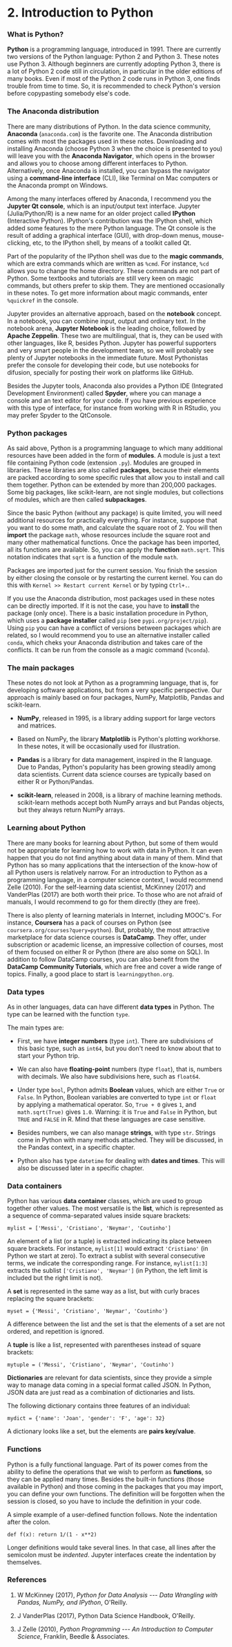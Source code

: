 # 2. Introduction to Python

### What is Python?

**Python** is a programming language, introduced in 1991. There are currently two versions of the Python language: Python 2 and Python 3. These notes use Python 3. Although beginners are currently adopting Python 3, there is a lot of Python 2 code still in circulation, in particular in the older editions of many books. Even if most of the Python 2 code runs in Python 3, one finds trouble from time to time. So, it is recommended to check Python's version before copypasting somebody else's code.

### The Anaconda distribution

There are many distributions of Python. In the data science community, **Anaconda** (`anaconda.com`) is the favorite one. The Anaconda distribution comes with most the packages used in these notes. Downloading and installing Anaconda (choose Python 3 when the choice is presented to you) will leave you with the **Anaconda Navigator**, which opens in the browser and allows you to choose among different interfaces to Python. Alternatively, once Anaconda is installed, you can bypass the navigator using a **command-line interface** (CLI), like Terminal on Mac computers or the Anaconda prompt on Windows.

Among the many interfaces offered by Anaconda, I recommend you the **Jupyter Qt console**, which is an input/output text interface. Jupyter (Julia/Python/R) is a new name for an older project called **IPython** (Interactive Python). IPython's contribution was the IPython shell, which added some features to the mere Python language. The Qt console is the result of adding a graphical interface (GUI), with drop-down menus, mouse-clicking, etc, to the IPython shell, by means of a toolkit called Qt.

Part of the popularity of the IPython shell was due to the **magic commands**, which are extra commands which are written as `%cmd`. For instance, `%cd` allows you to change the home directory. These commands are not part of Python. Some textbooks and tutorials are still very keen on magic commands, but others prefer to skip them. They are mentioned occasionally in these notes. To get more information about magic commands, enter `%quickref` in the console.

Jupyter provides an alternative approach, based on the **notebook** concept. In a notebook, you can combine input, output and ordinary text. In the notebook arena, **Jupyter Notebook** is the leading choice, followed by **Apache Zeppelin**. These two are multilingual, that is, they can be used with other languages, like R, besides Python. Jupyter has powerful supporters and very smart people in the development team, so we will probably see plenty of Jupyter notebooks in the immediate future. Most Pythonistas prefer the console for developing their code, but use notebooks for difusion, specially for posting their work on platforms like GitHub.

Besides the Jupyter tools, Anaconda also provides a Python IDE (Integrated Development Environment) called **Spyder**, where you can manage a console and an text editor for your code. If you have previous experience with this type of interface, for instance from working with R in RStudio, you may prefer Spyder to the QtConsole.

### Python packages

As said above, Python is a programming language to which many additional resources have been added in the form of **modules**. A module is just a text file containing Python code (extension `.py`). Modules are grouped in libraries. These libraries are also called **packages**, because their elements are packed according to some specific rules that allow you to install and call them together. Python can be extended by more than 200,000 packages. Some big packages, like scikit-learn, are not single modules, but collections of modules, which are then called **subpackages**.

Since the basic Python (without any package) is quite limited, you will need additional resources for practically everything. For instance, suppose that you want to do some math, and calculate the square root of 2. You will then **import** the package `math`, whose resources include the square root and many other mathematical functions. Once the package has been imported, all its functions are available. So, you can apply the **function** `math.sqrt`. This notation indicates that `sqrt` is a function of the module `math`.

Packages are imported just for the current session. You finish the session by either closing the console or by restarting the current kernel. You can do this with `Kernel >> Restart current Kernel` or by typing `Ctrl+.`.

If you use the Anaconda distribution, most packages used in these notes can be directly imported. If it is not the case, you have to **install** the package (only once). There is a basic installation procedure in Python, which uses a **package installer** called `pip` (see `pypi.org/project/pip`). Using `pip` you can have a conflict of versions between packages which are related, so I would recommend you to use an alternative installer called  `conda`, which cheks your Anaconda distribution and takes care of the conflicts. It can be run from the console as a magic command (`%conda`).

### The main packages

These notes do not look at Python as a programming language, that is, for developing software applications, but from a very specific perspective. Our approach is mainly based on four packages, NumPy, Matplotlib, Pandas and scikit-learn.

* **NumPy**, released in 1995, is a library adding support for large vectors and matrices.

* Based on NumPy, the library **Matplotlib** is Python's plotting workhorse. In these notes, it will be occasionally used for illustration.

* **Pandas** is a library for data management, inspired in the R language. Due to Pandas, Python's popularity has been growing steadily among data scientists. Current data science courses are typically based on either R or Python/Pandas.

* **scikit-learn**, released in 2008, is a library of machine learning methods. scikit-learn methods accept both NumPy arrays and but Pandas objects, but they always return NumPy arrays.

### Learning about Python

There are many books for learning about Python, but some of them would not be appropriate for learning how to work with data in Python. It can even happen that you do not find anything about data in many of them. Mind that Python has so many applications that the intersection of the know-how of all Python users is relatively narrow. For an introduction to Python as a programming language, in a computer science context, I would recommend Zelle (2010). For the self-learning data scientist, McKinney (2017) and VanderPlas (2017) are both worth their price. To those who are not afraid of manuals, I would recommend to go for them directly (they are free).

There is also plenty of learning materials in Internet, including MOOC's. For instance, **Coursera** has a pack of courses on Python (see `coursera.org/courses?query=python`). But, probably, the most attractive marketplace for data science courses is **DataCamp**. They offer, under subscription or academic license, an impressive collection of courses, most of them focused on either R or Python (there are also some on SQL). In addition to follow DataCamp courses, you can also benefit from the **DataCamp Community Tutorials**, which are free and cover a wide range of topics. Finally, a good place to start is `learningpython.org`.

### Data types

As in other languages, data can have different **data types** in Python. The type can be learned with the function `type`.

The main types are:

* First, we have **integer numbers** (type `int`). There are subdivisions of this basic type, such as `int64`, but you don't need to know about that to start your Python trip.

* We can also have **floating-point** numbers (type `float`), that is, numbers with decimals. We also have subdivisions here, such as `float64`.

* Under type `bool`, Python admits **Boolean** values, which are either `True` or `False`. In Python, Boolean variables are converted to type `int` or `float` by applying a mathematical operator. So, `True + 0` gives `1`, and `math.sqrt(True)` gives `1.0`. Warning: it is `True` and `False` in Python, but `TRUE` and `FALSE` in R. Mind that these languages are case sensitive.

* Besides numbers, we can also manage **strings**, with type `str`. Strings come in Python with many methods attached. They will be discussed, in the Pandas context, in a specific chapter.

* Python also has type `datetime` for dealing with **dates and times**. This will also be discussed later in a specific chapter.

### Data containers

Python has various **data container** classes, which are used to group together other values. The most versatile is the **list**, which is represented as a sequence of comma-separated values inside square brackets:

`mylist = ['Messi', 'Cristiano', 'Neymar', 'Coutinho']`

An element of a list (or a tuple) is extracted indicating its place between square brackets. For instance, `mylist[1]` would extract `'Cristiano'` (in Python we start at zero). To extract a sublist with several consecutive terms, we indicate the corresponding range. For instance, `mylist[1:3]` extracts the sublist `['Cristiano', 'Neymar']` (in Python, the left limit is included but the right limit is not). 

A **set** is represented in the same way as a list, but with curly braces replacing the square brackets:

`myset = {'Messi', 'Cristiano', 'Neymar', 'Coutinho'}`

A difference between the list and the set is that the elements of a set are not ordered, and repetition is ignored.

A **tuple** is like a list, represented with parentheses instead of square brackets:

`mytuple = ('Messi', 'Cristiano', 'Neymar', 'Coutinho')`

**Dictionaries** are relevant for data scientists, since they provide a simple way to manage data coming in a special format called JSON. In Python, JSON data are just read as a combination of dictionaries and lists.

The following dictionary contains three features of an individual:

`mydict = {'name': 'Joan', 'gender': 'F', 'age': 32}`

A dictionary looks like a set, but the elements are **pairs key/value**.

### Functions

Python is a fully functional language. Part of its power comes from the ability to define the operations that we wish to perform as **functions**, so they can be applied many times. Besides the built-in functions (those available in Python) and those coming in the packages that you may import, you can define your own functions. The definition will be forgotten when the session is closed, so you have to include the definition in your code.

A simple example of a user-defined function follows. Note the indentation after the colon.

`def f(x): return 1/(1 - x**2)`

Longer definitions would take several lines. In that case, all lines after the semicolon must be *indented*. Jupyter interfaces create the indentation by themselves.

### References

1. W McKinney (2017), *Python for Data Analysis --- Data Wrangling with Pandas, NumPy, and IPython*, O'Reilly.

2. J VanderPlas (2017), Python Data Science Handbook, O'Reilly.

3. J Zelle (2010), *Python Programming --- An Introduction to Computer Science*, Franklin, Beedle & Associates.
